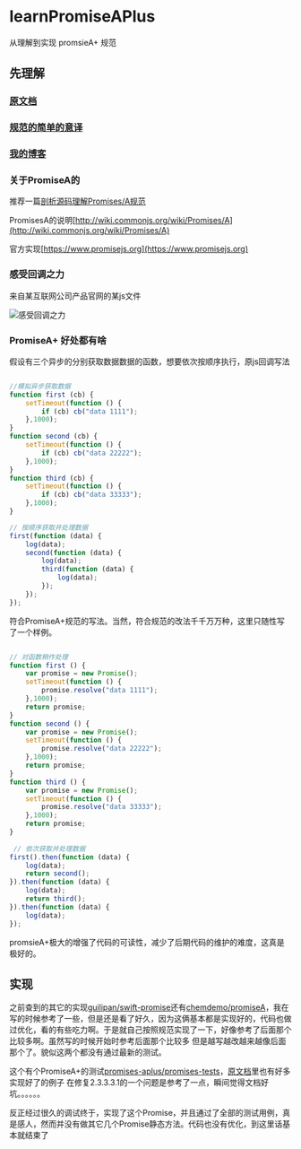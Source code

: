 # learnPromiseAPlus

从理解到实现 promsieA+ 规范

## 先理解

### [原文档](https://github.com/promises-aplus/promises-spec)

### [规范的简单的意译](translation.md)

### [我的博客](http://www.xjp.in/?p=157)

### 关于PromiseA的
    
推荐一篇[剖析源码理解Promises/A规范](http://www.cnblogs.com/fsjohnhuang/p/4135149.html)

PromisesA的说明[http://wiki.commonjs.org/wiki/Promises/A](http://wiki.commonjs.org/wiki/Promises/A)

官方实现[https://www.promisejs.org](https://www.promisejs.org)

### 感受回调之力

来自某互联网公司产品官网的某js文件

![感受回调之力](http://www.xjp.in/wp-content/uploads/2015/10/14192467-6AD8-400D-B09D-D04440982FDD.jpg)

### PromiseA+ 好处都有啥

假设有三个异步的分别获取数据数据的函数，想要依次按顺序执行，原js回调写法

``` javascript

//模拟异步获取数据
function first (cb) {
    setTimeout(function () {
        if (cb) cb("data 1111");
    },1000);
}
function second (cb) {
    setTimeout(function () {
        if (cb) cb("data 22222");
    },1000);
}
function third (cb) {
    setTimeout(function () {
        if (cb) cb("data 33333");
    },1000);
}

// 按顺序获取并处理数据
first(function (data) {
    log(data);
    second(function (data) {
        log(data);
        third(function (data) {
            log(data);
        });
    });
});

```

符合PromiseA+规范的写法。当然，符合规范的改法千千万万种，这里只随性写了一个样例。

``` javascript

// 对函数稍作处理
function first () {
    var promise = new Promise();
    setTimeout(function () {
        promise.resolve("data 1111");
    },1000);
    return promise;
}
function second () {
    var promise = new Promise();
    setTimeout(function () {
        promise.resolve("data 22222");
    },1000);
    return promise;
}
function third () {
    var promise = new Promise();
    setTimeout(function () {
        promise.resolve("data 33333");
    },1000);
    return promise;
}
 
 // 依次获取并处理数据
first().then(function (data) {
    log(data);
    return second();
}).then(function (data) {
    log(data);
    return third();
}).then(function (data) {
    log(data);
});


```

promsieA+极大的增强了代码的可读性，减少了后期代码的维护的难度，这真是极好的。

## 实现

之前查到的其它的实现[guilipan/swift-promise](https://github.com/guilipan/swift-promise)还有[chemdemo/promiseA](https://github.com/chemdemo/promiseA)，我在写的时候参考了一些，但是还是看了好久，因为这俩基本都是实现好的，代码也做过优化，看的有些吃力啊。于是就自己按照规范实现了一下，好像参考了后面那个比较多啊。虽然写的时候开始时参考后面那个比较多  但是越写越改越来越像后面那个了。貌似这两个都没有通过最新的测试。

这个有个PromiseA+的测试[promises-aplus/promises-tests](https://github.com/promises-aplus/promises-tests)，[原文档](https://github.com/promises-aplus/promises-spec)里也有好多实现好了的例子  在修复2.3.3.3.1的一个问题是参考了一点，瞬间觉得文档好坑。。。。。。

反正经过很久的调试终于，实现了这个Promise，并且通过了全部的测试用例，真是感人，然而并没有做其它几个Promise静态方法。代码也没有优化，到这里话基本就结束了